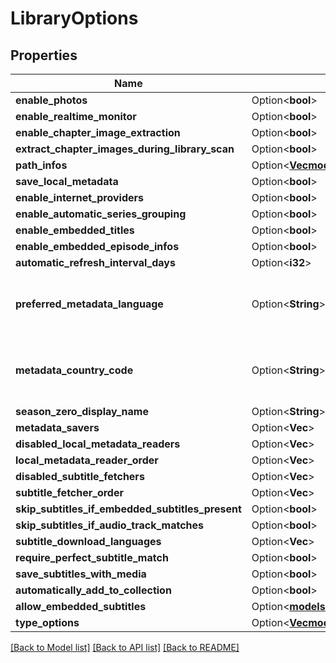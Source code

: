 # LibraryOptions

## Properties

Name | Type | Description | Notes
------------ | ------------- | ------------- | -------------
**enable_photos** | Option<**bool**> |  | [optional]
**enable_realtime_monitor** | Option<**bool**> |  | [optional]
**enable_chapter_image_extraction** | Option<**bool**> |  | [optional]
**extract_chapter_images_during_library_scan** | Option<**bool**> |  | [optional]
**path_infos** | Option<[**Vec<models::MediaPathInfo>**](MediaPathInfo.md)> |  | [optional]
**save_local_metadata** | Option<**bool**> |  | [optional]
**enable_internet_providers** | Option<**bool**> |  | [optional]
**enable_automatic_series_grouping** | Option<**bool**> |  | [optional]
**enable_embedded_titles** | Option<**bool**> |  | [optional]
**enable_embedded_episode_infos** | Option<**bool**> |  | [optional]
**automatic_refresh_interval_days** | Option<**i32**> |  | [optional]
**preferred_metadata_language** | Option<**String**> | Gets or sets the preferred metadata language. | [optional]
**metadata_country_code** | Option<**String**> | Gets or sets the metadata country code. | [optional]
**season_zero_display_name** | Option<**String**> |  | [optional]
**metadata_savers** | Option<**Vec<String>**> |  | [optional]
**disabled_local_metadata_readers** | Option<**Vec<String>**> |  | [optional]
**local_metadata_reader_order** | Option<**Vec<String>**> |  | [optional]
**disabled_subtitle_fetchers** | Option<**Vec<String>**> |  | [optional]
**subtitle_fetcher_order** | Option<**Vec<String>**> |  | [optional]
**skip_subtitles_if_embedded_subtitles_present** | Option<**bool**> |  | [optional]
**skip_subtitles_if_audio_track_matches** | Option<**bool**> |  | [optional]
**subtitle_download_languages** | Option<**Vec<String>**> |  | [optional]
**require_perfect_subtitle_match** | Option<**bool**> |  | [optional]
**save_subtitles_with_media** | Option<**bool**> |  | [optional]
**automatically_add_to_collection** | Option<**bool**> |  | [optional]
**allow_embedded_subtitles** | Option<[**models::EmbeddedSubtitleOptions**](EmbeddedSubtitleOptions.md)> |  | [optional]
**type_options** | Option<[**Vec<models::TypeOptions>**](TypeOptions.md)> |  | [optional]

[[Back to Model list]](../README.md#documentation-for-models) [[Back to API list]](../README.md#documentation-for-api-endpoints) [[Back to README]](../README.md)


